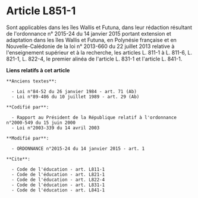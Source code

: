 # Article L851-1

Sont applicables dans les îles Wallis et Futuna, dans leur rédaction résultant de l'ordonnance n° 2015-24 du 14 janvier 2015
portant extension et adaptation dans les îles Wallis et Futuna, en Polynésie française et en Nouvelle-Calédonie de la loi n°
2013-660 du 22 juillet 2013 relative à l'enseignement supérieur et à la recherche, les articles L. 811-1 à L. 811-6, L.
821-1, L. 822-4, le premier alinéa de l'article L. 831-1 et l'article L. 841-1.

**Liens relatifs à cet article**

	**Anciens textes**:

	  - Loi n°84-52 du 26 janvier 1984 - art. 71 (Ab)
	  - Loi n°89-486 du 10 juillet 1989 - art. 29 (Ab)

	**Codifié par**:

	  - Rapport au Président de la République relatif à l'ordonnance n°2000-549 du 15 juin 2000
	  - Loi n°2003-339 du 14 avril 2003

	**Modifié par**:

	  - ORDONNANCE n°2015-24 du 14 janvier 2015 - art. 1

	**Cite**:

	  - Code de l'éducation - art. L811-1
	  - Code de l'éducation - art. L821-1
	  - Code de l'éducation - art. L822-4
	  - Code de l'éducation - art. L831-1
	  - Code de l'éducation - art. L841-1
